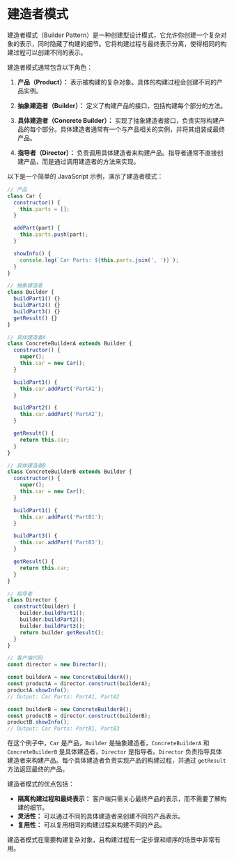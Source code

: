 # 建造者模式

建造者模式（Builder Pattern）是一种创建型设计模式，它允许你创建一个复杂对象的表示，同时隐藏了构建的细节。它将构建过程与最终表示分离，使得相同的构建过程可以创建不同的表示。

建造者模式通常包含以下角色：

1. **产品（Product）：** 表示被构建的复杂对象。具体的构建过程会创建不同的产品实例。
  
2. **抽象建造者（Builder）：** 定义了构建产品的接口，包括构建每个部分的方法。
  
3. **具体建造者（Concrete Builder）：** 实现了抽象建造者接口，负责实际构建产品的每个部分。具体建造者通常有一个与产品相关的实例，并将其组装成最终产品。
  
4. **指导者（Director）：** 负责调用具体建造者来构建产品。指导者通常不直接创建产品，而是通过调用建造者的方法来实现。

以下是一个简单的 JavaScript 示例，演示了建造者模式：

```javascript
// 产品
class Car {
  constructor() {
    this.parts = [];
  }

  addPart(part) {
    this.parts.push(part);
  }

  showInfo() {
    console.log(`Car Parts: ${this.parts.join(', ')}`);
  }
}

// 抽象建造者
class Builder {
  buildPart1() {}
  buildPart2() {}
  buildPart3() {}
  getResult() {}
}

// 具体建造者A
class ConcreteBuilderA extends Builder {
  constructor() {
    super();
    this.car = new Car();
  }

  buildPart1() {
    this.car.addPart('PartA1');
  }

  buildPart2() {
    this.car.addPart('PartA2');
  }

  getResult() {
    return this.car;
  }
}

// 具体建造者B
class ConcreteBuilderB extends Builder {
  constructor() {
    super();
    this.car = new Car();
  }

  buildPart1() {
    this.car.addPart('PartB1');
  }

  buildPart3() {
    this.car.addPart('PartB3');
  }

  getResult() {
    return this.car;
  }
}

// 指导者
class Director {
  construct(builder) {
    builder.buildPart1();
    builder.buildPart2();
    builder.buildPart3();
    return builder.getResult();
  }
}

// 客户端代码
const director = new Director();

const builderA = new ConcreteBuilderA();
const productA = director.construct(builderA);
productA.showInfo();
// Output: Car Parts: PartA1, PartA2

const builderB = new ConcreteBuilderB();
const productB = director.construct(builderB);
productB.showInfo();
// Output: Car Parts: PartB1, PartB3
```

在这个例子中，`Car` 是产品，`Builder` 是抽象建造者，`ConcreteBuilderA` 和 `ConcreteBuilderB` 是具体建造者，`Director` 是指导者。`Director` 负责指导具体建造者来构建产品。每个具体建造者负责实现产品的构建过程，并通过 `getResult` 方法返回最终的产品。

建造者模式的优点包括：

- **隔离构建过程和最终表示：** 客户端只需关心最终产品的表示，而不需要了解构建的细节。
- **灵活性：** 可以通过不同的具体建造者来创建不同的产品表示。
- **复用性：** 可以复用相同的构建过程来构建不同的产品。

建造者模式在需要构建复杂对象，且构建过程有一定步骤和顺序的场景中非常有用。
